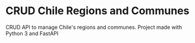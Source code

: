 # CRUD Chile Regions and Communes

CRUD API to manage Chile's regions and communes. Project made with Python 3 and FastAPI

